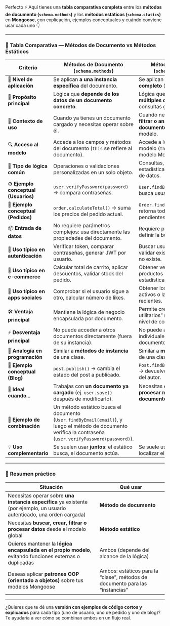 Perfecto ⚡ Aquí tienes una **tabla comparativa completa** entre los **métodos de documento (`schema.methods`)** y los **métodos estáticos (`schema.statics`)** en **Mongoose**, con explicación, ejemplos conceptuales y cuándo conviene usar cada uno 👇

---

### 🧾 **Tabla Comparativa — Métodos de Documento vs Métodos Estáticos**

| **Criterio**                         | **Métodos de Documento (`schema.methods`)**                                                                                                                 | **Métodos Estáticos (`schema.statics`)**                                    |
| ------------------------------------ | ----------------------------------------------------------------------------------------------------------------------------------------------------------- | --------------------------------------------------------------------------- |
| 🧱 **Nivel de aplicación**           | Se aplican **a una instancia específica** del documento.                                                                                                    | Se aplican **al modelo completo** (colección entera).                       |
| 🎯 **Propósito principal**           | Lógica que **depende de los datos de un documento concreto**.                                                                                               | Lógica que **involucra múltiples documentos** o consultas globales.         |
| 🧩 **Contexto de uso**               | Cuando ya tienes un documento cargado y necesitas operar sobre él.                                                                                          | Cuando necesitas **buscar, filtrar o analizar documentos** desde el modelo. |
| 🔍 **Acceso al modelo**              | Accede a los campos y métodos del documento (`this` se refiere al documento).                                                                               | Accede a los métodos del modelo (`this` se refiere al modelo Mongoose).     |
| 🧠 **Tipo de lógica común**          | Operaciones o validaciones personalizadas en un solo objeto.                                                                                                | Consultas, búsquedas, estadísticas, o inicialización de datos.              |
| ⚙️ **Ejemplo conceptual (Usuarios)** | `user.verifyPassword(password)` → compara contraseñas.                                                                                                      | `User.findByEmail(email)` → busca usuario por correo.                       |
| 💬 **Ejemplo conceptual (Pedidos)**  | `order.calculateTotal()` → suma los precios del pedido actual.                                                                                              | `Order.findPending()` → retorna todos los pedidos pendientes.               |
| 📦 **Entrada de datos**              | No requiere parámetros complejos: usa directamente las propiedades del documento.                                                                           | Requiere parámetros para definir la búsqueda o acción.                      |
| 🔐 **Uso típico en autenticación**   | Verificar token, comparar contraseñas, generar JWT por usuario.                                                                                             | Buscar usuario por email, validar existencia o crear si no existe.          |
| 🧮 **Uso típico en e-commerce**      | Calcular total de carrito, aplicar descuentos, validar stock del pedido.                                                                                    | Obtener ventas totales, productos más vendidos, estadísticas.               |
| 🔄 **Uso típico en apps sociales**   | Comprobar si el usuario sigue a otro, calcular número de likes.                                                                                             | Obtener los usuarios más activos o las publicaciones recientes.             |
| 🛠️ **Ventaja principal**            | Mantiene la lógica de negocio encapsulada por documento.                                                                                                    | Permite crear “métodos utilitarios” reutilizables a nivel de colección.     |
| ⚡ **Desventaja principal**           | No puede acceder a otros documentos directamente (fuera de su instancia).                                                                                   | No puede acceder a campos individuales de un documento sin cargarlo.        |
| 📘 **Analogía en programación**      | Similar a **métodos de instancia** de una clase.                                                                                                            | Similar a **métodos estáticos** de una clase.                               |
| 🧠 **Ejemplo conceptual (Blog)**     | `post.publish()` → cambia el estado del post a publicado.                                                                                                   | `Post.findByAuthor(authorId)` → devuelve todos los posts del autor.         |
| 🧰 **Ideal cuando...**               | Trabajas con **un documento ya cargado** (ej. `user.save()` después de modificarlo).                                                                        | Necesitas **obtener o procesar muchos documentos** a la vez.                |
| 🔄 **Ejemplo de combinación**        | Un método estático busca el documento (`User.findByEmail(email)`), y luego el método de documento verifica la contraseña (`user.verifyPassword(password)`). |                                                                             |
| 💡 **Uso complementario**            | Se suelen usar **juntos**: el estático busca, el documento actúa.                                                                                           | Se suele usar **primero**, para localizar el documento.                     |

---

### 🧠 **Resumen práctico**

| Situación                                                                                                                 | Qué usar                                                                     |
| ------------------------------------------------------------------------------------------------------------------------- | ---------------------------------------------------------------------------- |
| Necesitas operar sobre **una instancia específica** ya existente (por ejemplo, un usuario autenticado, una orden cargada) | **Método de documento**                                                      |
| Necesitas **buscar, crear, filtrar o procesar datos** desde el modelo global                                              | **Método estático**                                                          |
| Quieres mantener la **lógica encapsulada en el propio modelo**, evitando funciones externas o duplicadas                  | Ambos (depende del alcance de la lógica)                                     |
| Deseas aplicar **patrones OOP (orientado a objetos)** sobre tus modelos Mongoose                                          | Ambos: estáticos para la “clase”, métodos de documento para las “instancias” |

---

¿Quieres que te dé una **versión con ejemplos de código cortos y explicados** para cada tipo (uno de usuario, uno de pedido y uno de blog)?
Te ayudaría a ver cómo se combinan ambos en un flujo real.
